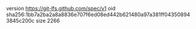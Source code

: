 version https://git-lfs.github.com/spec/v1
oid sha256:1bb7a2ba2a8a8836e707f6ed08ed442b621480a97a381ff043508943845c200c
size 2266
